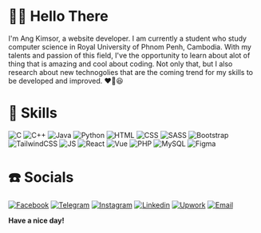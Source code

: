 # 👋🏻 Hello There

I'm Ang Kimsor, a website developer. I am currently a student who study computer science in Royal University of Phnom Penh, Cambodia. With my talents and passion of this field, I've the opportunity to learn about alot of thing that is amazing and cool about coding. Not only that, but I also research about new technogolies that are the coming trend for my skills to be developed and improved. ❤️‍🔥😆

# 📖 Skills
![C]("")
![C++]
![Java]
![Python]
![HTML]
![CSS]
![SASS]
![Bootstrap]
![TailwindCSS]
![JS]
![React]
![Vue]
![PHP]
![MySQL]
![Figma]
<!--
![Angular]
![TypeScript]
![Next]
![Node]
![Express]
![Laravel]-->

# ☎️ Socials
[![Facebook][Facebook]](facebook.com)
[![Telegram][Telegram]](facebook.com)
[![Instagram][Instagram]](facebook.com)
[![Linkedin][Linkedin]](facebook.com)
[![Upwork][Upwork]](facebook.com)
[![Email][Email]](facebook.com)

**Have a nice day!**

[C]: https://img.shields.io/badge/C-20232A?style=for-the-badge&logo=C&logoColor=#A8B9CC
[C++]: https://img.shields.io/badge/C++-20232A?style=for-the-badge&logo=cplusplus&logoColor=#00599C
[Java]: https://img.shields.io/badge/Java-20232A?style=for-the-badge&logo=java&logoColor=#E34F26
[Python]: https://img.shields.io/badge/Python-20232A?style=for-the-badge&logo=python&logoColor=#00599C
[HTML]: https://img.shields.io/badge/HTML-20232A?style=for-the-badge&logo=html5&logoColor=#E34F26
[CSS]: https://img.shields.io/badge/CSS-20232A?style=for-the-badge&logo=css&logoColor=#663399
[SASS]: https://img.shields.io/badge/SASS-20232A?style=for-the-badge&logo=sass&logoColor=#CC6699
[Bootstrap]: https://img.shields.io/badge/Bootstrap-20232A?style=for-the-badge&logo=Bootstrap&logoColor=1572B6
[JS]: https://img.shields.io/badge/javascript-20232A?style=for-the-badge&logo=javascript&logoColor=F7DF1E
[TailwindCSS]: https://img.shields.io/badge/Tailwind_CSS-20232A?style=for-the-badge&logo=tailwind-css&logoColor=38B2AC
[React]: https://img.shields.io/badge/ReactJS-20232A?style=for-the-badge&logo=react&logoColor=61DAFB
[Vue]: https://img.shields.io/badge/VueJS-20232A?style=for-the-badge&logo=vue.js&logoColor=#4FC08D
[Angular]: https://img.shields.io/badge/AngularJS-20232A?style=for-the-badge&logo=angular&logoColor=red
[TypeScript]: https://img.shields.io/badge/TypeScript-20232A?style=for-the-badge&logo=typescript&logoColor=#3178C6
[Next]: https://img.shields.io/badge/NextJS-20232A?style=for-the-badge&logo=next.js&logoColor=#000000
[Node]: https://img.shields.io/badge/NodeJS-20232A?style=for-the-badge&logo=node.js&logoColor=#5FA04E
[Express]: https://img.shields.io/badge/ExpressJS-20232A?style=for-the-badge&logo=express&logoColor=#5FA04E
[Figma]: https://img.shields.io/badge/Figma-20232A?style=for-the-badge&logo=figma&logoColor=#F24E1E
[PHP]: https://img.shields.io/badge/PHP-20232A?style=for-the-badge&logo=php&logoColor=#777BB4
[Laravel]: https://img.shields.io/badge/Laravel-20232A?style=for-the-badge&logo=laravel&logoColor=#777BB4
[MySQL]: https://img.shields.io/badge/MySQL-20232A?style=for-the-badge&logo=mysql&logoColor=#4479A1 
[Facebook]: https://img.shields.io/badge/Facebook-20232A?style=for-the-badge&logo=facebook&logoColor=blue
[Telegram]: https://img.shields.io/badge/Telegram-20232A?style=for-the-badge&logo=telegram
[Instagram]: https://img.shields.io/badge/Instagram-20232A?style=for-the-badge&logo=instagram&logoColor=red
[Linkedin]: https://img.shields.io/badge/Linkedin-20232A?style=for-the-badge&logo=linkedin&logoColor=blue
[Upwork]: https://img.shields.io/badge/Upwork-20232A?style=for-the-badge&logo=upwork
[Email]: https://img.shields.io/badge/Email-20232A?style=for-the-badge&logo=gmail











